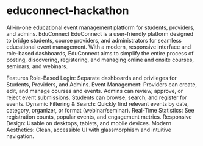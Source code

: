 # educonnect-hackathon
All-in-one educational event management platform for students, providers, and admins.
EduConnect
EduConnect is a user-friendly platform designed to bridge students, course providers, and administrators for seamless educational event management. With a modern, responsive interface and role-based dashboards, EduConnect aims to simplify the entire process of posting, discovering, registering, and managing online and onsite courses, seminars, and webinars.

Features
Role-Based Login: Separate dashboards and privileges for Students, Providers, and Admins.
Event Management:
Providers can create, edit, and manage courses and events.
Admins can review, approve, or reject event submissions.
Students can browse, search, and register for events.
Dynamic Filtering & Search: Quickly find relevant events by date, category, organizer, or format (webinar/seminar).
Real-Time Statistics: See registration counts, popular events, and engagement metrics.
Responsive Design: Usable on desktops, tablets, and mobile devices.
Modern Aesthetics: Clean, accessible UI with glassmorphism and intuitive navigation.


